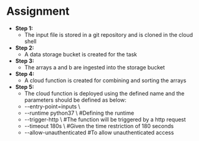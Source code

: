 # Assignment
- **Step 1:** 
  - The input file is stored in a git repository and is cloned in the cloud shell
- **Step 2:**
  - A data storage bucket is created for the task
- **Step 3:**
  - The arrays a and b are ingested into the storage bucket
- **Step 4:**
  - A cloud function is created for combining and sorting the arrays
- **Step 5:**
  - The cloud function is deployed using the defined name and the parameters should be defined as below:
  - --entry-point=inputs \
  - --runtime python37 \            #Defining the runtime
  - --trigger-http \                #The function will be triggered by a http request
  - --timeout 180s \                #Given the time restriction of 180 seconds
  - --allow-unauthenticated         #To allow unauthenticated access
